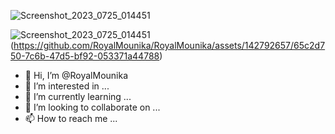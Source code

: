 ![Screenshot_2023_0725_014451](https://github.com/RoyalMounika/RoyalMounika/assets/142792657/71d569f9-4451-43c9-a7a3-082ea9ba42ab)

![Screenshot_2023_0725_014451](https://github.com/RoyalMounika/RoyalMounika/assets/142792657/290a89ff-6342-43f9-9e5a-0d51d2c3e4cc)
(https://github.com/RoyalMounika/RoyalMounika/assets/142792657/65c2d750-7c6b-47d5-bf92-053371a44788)
- 👋 Hi, I’m @RoyalMounika
- 👀 I’m interested in ...
- 🌱 I’m currently learning ...
- 💞️ I’m looking to collaborate on ...
- 📫 How to reach me ...

<!---
RoyalMounika/RoyalMounika is a ✨ special ✨ repository because its `README.md` (this file) appears on your GitHub profile.
You can click the Preview link to take a look at your changes.
--->
